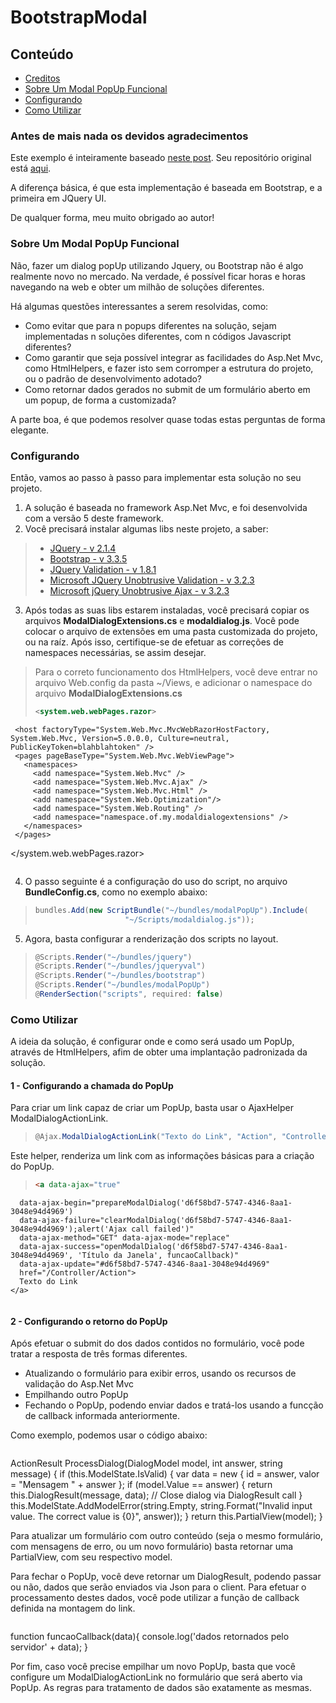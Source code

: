 # BootstrapModal

## Conteúdo
 - [Creditos](#antes-de-mais-nada-os-devidos-agradecimentos)
 - [Sobre Um Modal PopUp Funcional](#sobre-um-modal-popup-funcional)
 - [Configurando](#configurando)
 - [Como Utilizar](#como-utilizar)

### Antes de mais nada os devidos agradecimentos

Este exemplo é inteiramente baseado [neste post](http://www.devzest.com/blog/post/ASPNet-MVC-Modal-Dialog.aspx).
Seu repositório original está [aqui](https://mvcmodaldialog.codeplex.com/releases/view/106691).

A diferença básica, é que esta implementação é baseada em Bootstrap, e a primeira em JQuery UI.

De qualquer forma, meu muito obrigado ao autor!

### Sobre Um Modal PopUp Funcional

Não, fazer um dialog popUp utilizando Jquery, ou Bootstrap não é algo realmente novo no mercado.
Na verdade, é possível ficar horas e horas navegando na web e obter um milhão de soluções diferentes.

Há algumas questões interessantes a serem resolvidas, como:

 - Como evitar que para n popups diferentes na solução, sejam implementadas n soluções diferentes, com n códigos Javascript diferentes?
 - Como garantir que seja possível integrar as facilidades do Asp.Net Mvc, como HtmlHelpers, e fazer isto sem corromper a estrutura do projeto, ou o padrão de desenvolvimento adotado?
 - Como retornar dados gerados no submit de um formulário aberto em um popup, de forma a customizada?
  
 
A parte boa, é que podemos resolver quase todas estas perguntas de forma elegante.

### Configurando

Então, vamos ao passo à passo para implementar esta solução no seu projeto.

 1. A solução é baseada no framework Asp.Net Mvc, e foi desenvolvida com a versão 5 deste framework.
 2. Você precisará instalar algumas libs neste projeto, a saber:

 > - [JQuery - v 2.1.4](https://www.nuget.org/packages/jQuery)
 > - [Bootstrap - v 3.3.5](https://www.nuget.org/packages/bootstrap)
 > - [JQuery Validation - v 1.8.1](https://www.nuget.org/packages/jQuery.Validation/1.8.1)
 > - [Microsoft JQuery Unobtrusive Validation - v 3.2.3](https://www.nuget.org/packages/Microsoft.jQuery.Unobtrusive.Validation/)
 > - [Microsoft jQuery Unobtrusive Ajax - v 3.2.3](https://www.nuget.org/packages/Microsoft.jQuery.Unobtrusive.Ajax/)

 3. Após todas as suas libs estarem instaladas, você precisará copiar os arquivos **ModalDialogExtensions.cs** e **modaldialog.js**. Você pode colocar o arquivo de extensões em uma pasta customizada do projeto, ou na raíz. Após isso, certifique-se de efetuar as correções de namespaces necessárias, se assim desejar.
 
 > <i class="icon-cog"></i>Para o correto funcionamento dos HtmlHelpers, você deve entrar no arquivo Web.config da pasta ~/Views, e adicionar o namespace do arquivo **ModalDialogExtensions.cs**
 > ``` xml
 > <system.web.webPages.razor>
     <host factoryType="System.Web.Mvc.MvcWebRazorHostFactory, System.Web.Mvc, Version=5.0.0.0, Culture=neutral, PublicKeyToken=blahblahtoken" />
     <pages pageBaseType="System.Web.Mvc.WebViewPage">
       <namespaces>
         <add namespace="System.Web.Mvc" />
         <add namespace="System.Web.Mvc.Ajax" />
         <add namespace="System.Web.Mvc.Html" />
         <add namespace="System.Web.Optimization"/>
         <add namespace="System.Web.Routing" />
         <add namespace="namespace.of.my.modaldialogextensions" />
       </namespaces>
     </pages>
   </system.web.webPages.razor>
 > ```

 4. O passo seguinte é a configuração do uso do script, no arquivo **BundleConfig.cs**, como no exemplo abaixo:

 > ``` c#
 > bundles.Add(new ScriptBundle("~/bundles/modalPopUp").Include(
 >                     "~/Scripts/modaldialog.js"));
 > ```
 
 5. Agora, basta configurar a renderização dos scripts no layout.

 > ``` C#
 > @Scripts.Render("~/bundles/jquery")
 > @Scripts.Render("~/bundles/jqueryval")
 > @Scripts.Render("~/bundles/bootstrap")
 > @Scripts.Render("~/bundles/modalPopUp")
 > @RenderSection("scripts", required: false)
 > ```

### Como Utilizar

A ideia da solução, é configurar onde e como será usado um PopUp, através de HtmlHelpers, afim de obter uma implantação padronizada da solução.

#### 1 - Configurando a chamada do PopUp ####

Para criar um link capaz de criar um PopUp, basta usar o AjaxHelper ModalDialogActionLink.

  > ``` C#
  > @Ajax.ModalDialogActionLink("Texto do Link", "Action", "Controller", "Título da Janela", RouteValues, htmlAttributes, "funcaoCallback")
  > ```

Este helper, renderiza um link com as informações básicas para a criação do PopUp.

 > ``` html
 > <a data-ajax="true" 
      data-ajax-begin="prepareModalDialog('d6f58bd7-5747-4346-8aa1-3048e94d4969')
      data-ajax-failure="clearModalDialog('d6f58bd7-5747-4346-8aa1-3048e94d4969');alert('Ajax call failed')"
      data-ajax-method="GET" data-ajax-mode="replace"
      data-ajax-success="openModalDialog('d6f58bd7-5747-4346-8aa1-3048e94d4969', 'Título da Janela', funcaoCallback)"
      data-ajax-update="#d6f58bd7-5747-4346-8aa1-3048e94d4969" 
      href="/Controller/Action">
      Texto do Link
    </a>
 > ```

#### 2 - Configurando o retorno do PopUp ####

Após efetuar o submit do dos dados contidos no formulário, você pode tratar a resposta de três formas diferentes.

- Atualizando o formulário para exibir erros, usando os recursos de validação do Asp.Net Mvc
- Empilhando outro PopUp
- Fechando o PopUp, podendo enviar dados e tratá-los usando a funcção de callback informada anteriormente.
 
Como exemplo, podemos usar o código abaixo:

> ``` C#
 ActionResult ProcessDialog(DialogModel model, int answer, string message)
        {
            if (this.ModelState.IsValid)
            {
                var data = new { id = answer, valor = "Mensagem " + answer };
                if (model.Value == answer)
                {
                    return this.DialogResult(message, data); // Close dialog via DialogResult call
                }
                this.ModelState.AddModelError(string.Empty, string.Format("Invalid input value. The correct value is {0}", answer));
            }
            return this.PartialView(model);
        }
        

Para atualizar um formulário com outro conteúdo (seja o mesmo formulário, com mensagens de erro, ou um novo formulário) basta retornar uma PartialView, com seu respectivo model.

Para fechar o PopUp, você deve retornar um DialogResult, podendo passar ou não, dados que serão enviados via Json para o client. Para efetuar o processamento destes dados, você pode utilizar a função de callback definida na montagem do link.

>``` javascript
  function funcaoCallback(data){
      console.log('dados retornados pelo servidor' + data);
  }
  
Por fim, caso você precise empilhar um novo PopUp, basta que você configure um ModalDialogActionLink no formulário que será aberto via PopUp. As regras para tratamento de dados são exatamente as mesmas.

